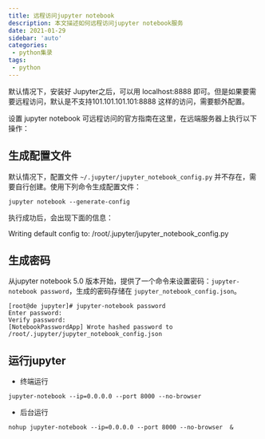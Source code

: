 ```yaml
---
title: 远程访问jupyter notebook
description: 本文描述如何远程访问jupyter notebook服务
date: 2021-01-29
sidebar: 'auto'
categories:
 - python集录
tags:
 - python
---
```


默认情况下，安装好 Jupyter之后，可以用 localhost:8888 即可。但是如果要需要远程访问，默认是不支持101.101.101.101:8888 这样的访问，需要额外配置。

设置 jupyter notebook 可远程访问的官方指南在这里，在远端服务器上执行以下操作：

生成配置文件
------

默认情况下，配置文件 `~/.jupyter/jupyter_notebook_config.py` 并不存在，需要自行创建。使用下列命令生成配置文件：

```shell
jupyter notebook --generate-config
```

执行成功后，会出现下面的信息：

Writing default config to: /root/.jupyter/jupyter\_notebook\_config.py

生成密码
----

从jupyter notebook 5.0 版本开始，提供了一个命令来设置密码：`jupyter-notebook password`，生成的密码存储在 `jupyter_notebook_config.json`。

```shell
[root@de jupyter]# jupyter-notebook password
Enter password: 
Verify password: 
[NotebookPasswordApp] Wrote hashed password to /root/.jupyter/jupyter_notebook_config.json
```

运行jupyter
---------

*   终端运行

```shell
jupyter-notebook --ip=0.0.0.0 --port 8000 --no-browser
```

*   后台运行

```shell
nohup jupyter-notebook --ip=0.0.0.0 --port 8000 --no-browser  &
```

